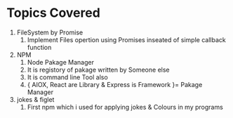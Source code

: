 # Topics Covered 
1. FileSystem by Promise
   1. Implement Files opertion using Promises inseated of simple callback function
3. NPM
   1. Node Pakage Manager
   2. It is registory of pakage written by Someone else
   3. It is command line Tool also
   4. { AIOX, React are Library & Express is Framework }= Pakage Manager
4. jokes & figlet
   1. First npm which i used for applying jokes & Colours in my programs

